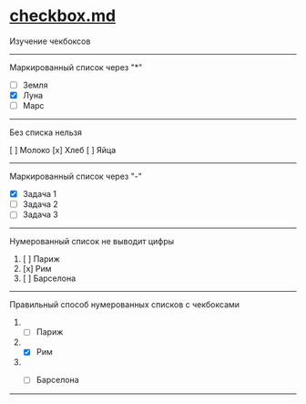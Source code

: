 # [checkbox.md](checkbox.md)

Изучение чекбоксов

---

Маркированный список через "*"

* [ ] Земля
* [x] Луна
* [ ] Марс

---

Без списка нельзя

[ ] Молоко
[x] Хлеб
[ ] Яйца

---

Маркированный список через "-"

- [x] Задача 1
- [ ] Задача 2
- [ ] Задача 3

---

Нумерованный список не выводит цифры 

1. [ ] Париж
2. [x] Рим
3. [ ] Барселона
---

Правильный способ нумерованных списков с чекбоксами

1. * [ ] Париж
2. * [x] Рим
3. * [ ] Барселона



---